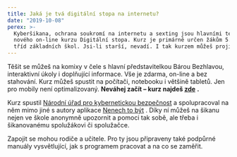 ```yaml
---
title: Jaká je tvá digitální stopa na internetu?
date: "2019-10-08"
perex: >-
  Kyberšikana, ochrana soukromí na internetu a sexting jsou hlavními tématy
  nového on-line kurzu Digitální stopa. Kurz je primárně určen žákům 5. a 6.
  tříd základních škol. Jsi-li starší, nevadí. I tak kurzem můžeš projít.
---
```


<p>Těšit se můžeš na komixy v čele s hlavní představitelkou Bárou Bezhlavou, interaktivní úkoly i doplňující informace. Vše je zdarma, on-line a bez stahování. Kurz můžeš spustit na počítači, notebooku i většině tabletů. Jen pro mobily není optimalizovaný. <strong>Neváhej začít – kurz najdeš</strong><strong> </strong><a title="Otevření do nového okna" href="http://www.digistopa.cz/" target="_blank"><strong>zde</strong></a> <img alt="" src="typo3/ext/od_linkdesc/icons/external.gif" class="od_linkdesc_icon_external" /><strong>.</strong></p><p>Kurz spustil <a href="https://www.nukib.cz/" target="_blank">Národní úřad pro kybernetickou bezpečnost</a> a spolupracoval na něm mimo jiné s autory aplikace <a title="Otevření do nového okna" href="http://www.nntb.cz" target="_blank">Nenech to být</a> <img alt="" src="typo3/ext/od_linkdesc/icons/external.gif" class="od_linkdesc_icon_external" />. Díky ní můžeš na šikanu nejen ve škole anonymně upozornit a pomoci tak sobě, ale třeba i šikanovanému spolužákovi či spolužačce.</p><p>Zapojit se mohou rodiče a učitele. Pro ty jsou připraveny také podpůrné manuály vysvětlující, jak s programem pracovat a na co se zaměřit. </p>
